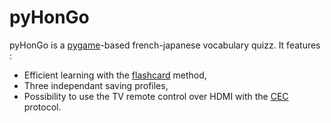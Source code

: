 # pyHonGo

pyHonGo is a [pygame](https://www.pygame.org)-based french-japanese vocabulary quizz. It features :
- Efficient learning with the [flashcard](https://en.wikipedia.org/wiki/Flashcard) method,
- Three independant saving profiles,
- Possibility to use the TV remote control over HDMI with the [CEC](https://en.wikipedia.org/wiki/Consumer_Electronics_Control) protocol.


